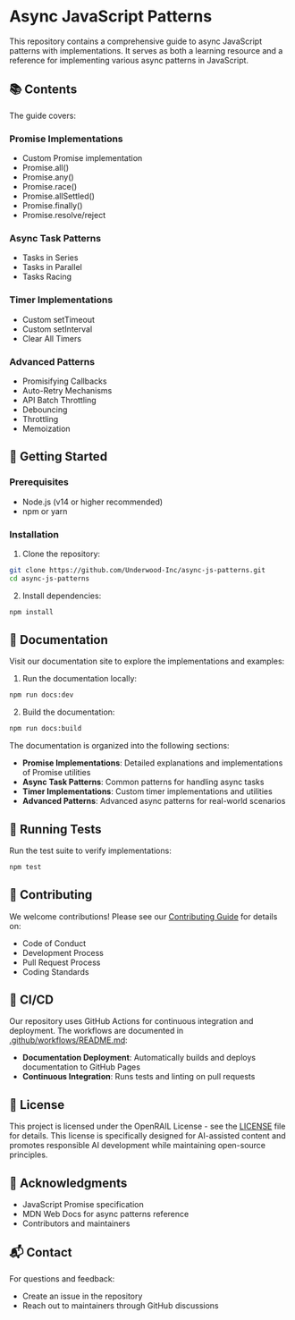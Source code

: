 # Async JavaScript Patterns

This repository contains a comprehensive guide to async JavaScript patterns with
implementations. It serves as both a learning resource and a reference for
implementing various async patterns in JavaScript.

## 📚 Contents

The guide covers:

### Promise Implementations

- Custom Promise implementation
- Promise.all()
- Promise.any()
- Promise.race()
- Promise.allSettled()
- Promise.finally()
- Promise.resolve/reject

### Async Task Patterns

- Tasks in Series
- Tasks in Parallel
- Tasks Racing

### Timer Implementations

- Custom setTimeout
- Custom setInterval
- Clear All Timers

### Advanced Patterns

- Promisifying Callbacks
- Auto-Retry Mechanisms
- API Batch Throttling
- Debouncing
- Throttling
- Memoization

## 🚀 Getting Started

### Prerequisites

- Node.js (v14 or higher recommended)
- npm or yarn

### Installation

1. Clone the repository:

```bash
git clone https://github.com/Underwood-Inc/async-js-patterns.git
cd async-js-patterns
```

2. Install dependencies:

```bash
npm install
```

## 📖 Documentation

Visit our documentation site to explore the implementations and examples:

1. Run the documentation locally:

```bash
npm run docs:dev
```

2. Build the documentation:

```bash
npm run docs:build
```

The documentation is organized into the following sections:

- **Promise Implementations**: Detailed explanations and implementations of
  Promise utilities
- **Async Task Patterns**: Common patterns for handling async tasks
- **Timer Implementations**: Custom timer implementations and utilities
- **Advanced Patterns**: Advanced async patterns for real-world scenarios

## 🧪 Running Tests

Run the test suite to verify implementations:

```bash
npm test
```

## 🤝 Contributing

We welcome contributions! Please see our
[Contributing Guide](CONTRIBUTING.md) for details on:

- Code of Conduct
- Development Process
- Pull Request Process
- Coding Standards

## 🔄 CI/CD

Our repository uses GitHub Actions for continuous integration and deployment. The workflows are documented in [.github/workflows/README.md](.github/workflows/README.md):

- **Documentation Deployment**: Automatically builds and deploys documentation to GitHub Pages
- **Continuous Integration**: Runs tests and linting on pull requests

## 📄 License

This project is licensed under the OpenRAIL License - see the [LICENSE](LICENSE) file for details. This license is specifically designed for AI-assisted content and promotes responsible AI development while maintaining open-source principles.

## 🙏 Acknowledgments

- JavaScript Promise specification
- MDN Web Docs for async patterns reference
- Contributors and maintainers

## 📬 Contact

For questions and feedback:

- Create an issue in the repository
- Reach out to maintainers through GitHub discussions
